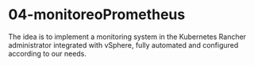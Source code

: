 # 04-monitoreoPrometheus
The idea is to implement a monitoring system in the Kubernetes Rancher administrator integrated with vSphere, fully automated and configured according to our needs.
